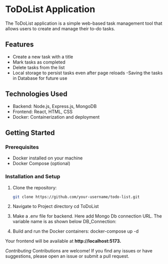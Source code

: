 
# ToDoList Application

The ToDoList application is a simple web-based task management tool that allows users to create and manage their to-do tasks.

## Features

- Create a new task with a title
- Mark tasks as completed
- Delete tasks from the list
- Local storage to persist tasks even after page reloads
-Saving the tasks in Database for future use

## Technologies Used

- Backend: Node.js, Express.js, MongoDB
- Frontend: React, HTML, CSS
- Docker: Containerization and deployment

## Getting Started

### Prerequisites

- Docker installed on your machine
- Docker Compose (optional)

### Installation and Setup

1. Clone the repository:

   ```bash
   git clone https://github.com/your-username/todo-list.git

2. Navigate to Project directory
      cd ToDoList

3. Make a .env file for backend. Here add Mongo Db connection URL. The variable name is as shown below
    DB_Connection:

4.  Build and run the Docker containers:
    docker-compose up -d


Your frontend will be available at  **http://localhost:5173.**

_Contributing_
Contributions are welcome! If you find any issues or have suggestions, please open an issue or submit a pull request.



